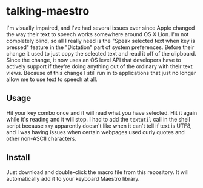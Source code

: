 # talking-maestro

I'm visually impaired, and I've had several issues ever since Apple changed the way their text to speech works somewhere around OS X Lion. I'm not completely blind, so all I really need is the "Speak selected text when key is pressed" feature in the "Dictation" part of system preferences. Before their change it used to just copy the selected text and read it off of the clipboard. Since the change, it now uses an OS level API that developers have to actively support if they're doing anything out of the ordinary with their text views. Because of this change I still run in to applications that just no longer allow me to use text to speech at all.

## Usage

Hit your key combo once and it will read what you have selected. Hit it again while it's reading and it will stop. I had to add the `textutil` call in the shell script because `say` apparently doesn't like when it can't tell if text is UTF8, and I was having issues when certain webpages used curly quotes and other non-ASCII characters.

## Install

Just download and double-click the macro file from this repository. It will automatically add it to your keyboard Maestro library.
